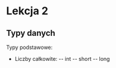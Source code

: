 # Lekcja 2

## Typy danych

Typy podstawowe:
- Liczby całkowite:
    -- int
    -- short
    -- long